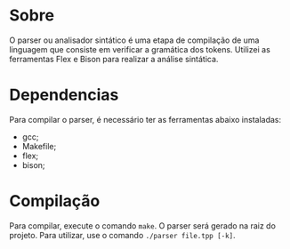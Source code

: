 # Sobre
O parser ou analisador sintático é uma etapa de compilação de uma linguagem que consiste em verificar a gramática dos tokens. Utilizei as ferramentas Flex e Bison para realizar a análise sintática.

# Dependencias
Para compilar o parser, é necessário ter as ferramentas abaixo instaladas:
* gcc;
* Makefile;
* flex;
* bison;

# Compilação
Para compilar, execute o comando `make`. O parser será gerado na raiz do projeto. Para utilizar, use o comando `./parser file.tpp [-k]`.